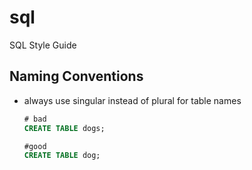 # sql
SQL Style Guide

## Naming Conventions

  - always use singular instead of plural for table names
  
    ```sql
    # bad
    CREATE TABLE dogs;
    
    #good
    CREATE TABLE dog;
    ```
